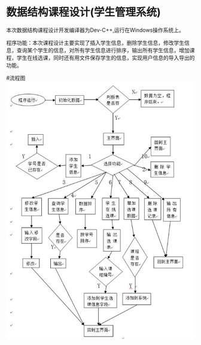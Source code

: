 # 数据结构课程设计(学生管理系统)

本次数据结构课程设计开发编译器为Dev-C++,运行在Windows操作系统上。

程序功能：本次课程设计主要实现了插入学生信息，删除学生信息，修改学生信息，查询某个学生的信息，对所有学生信息进行排序，输出所有学生信息，增加课程，学生在线选课，同时还有用文件保存学生的信息，实现用户信息的导入导出的功能。

#流程图
![image](image/1.jpg)